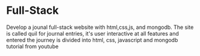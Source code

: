 # Full-Stack
Develop a jounal full-stack website with html,css,js, and mongodb. The site is called quil for journal entries, it's user interactive at all features and entered the journey is divided into html, css, javascript and mongodb tutorial from youtube
